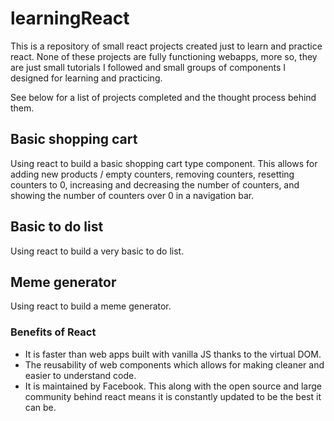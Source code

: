 # learningReact

This is a repository of small react projects created just to learn and practice react. None of these projects are fully functioning webapps, more so, they are just small tutorials I followed and small groups of components I designed for learning and practicing.

See below for a list of projects completed and the thought process behind them.

## Basic shopping cart

Using react to build a basic shopping cart type component. This allows for adding new products / empty counters, removing counters, resetting counters to 0, increasing and decreasing the number of counters, and showing the number of counters over 0 in a navigation bar.

## Basic to do list

Using react to build a very basic to do list.

## Meme generator

Using react to build a meme generator.

### Benefits of React

- It is faster than web apps built with vanilla JS thanks to the virtual DOM.
- The reusability of web components which allows for making cleaner and easier to understand code.
- It is maintained by Facebook. This along with the open source and large community behind react means it is constantly updated to be the best it can be.
